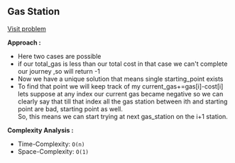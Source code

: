 ## Gas Station

[Visit problem](https://leetcode.com/problems/gas-station/description/)

**Approach :**<br>

-   Here two cases are possible
-   if our total_gas is less than our total cost in that case we can't complete our journey ,so will return -1
-   Now we have a unique solution that means single starting_point exists
-   To find that point we will keep track of my current_gas+=gas[i]-cost[i]
    <br>
    lets suppose at any index our current gas became negative so we can clearly say that till that index all the gas station between ith and starting point are bad, starting point as well.<br>
    So, this means we can start trying at next gas_station on the i+1 station.

**Complexity Analysis :**<br>

-   Time-Complexity: `O(n)`
-   Space-Complexity: `O(1)`
